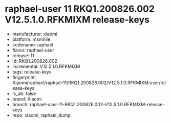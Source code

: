 # raphael-user 11 RKQ1.200826.002 V12.5.1.0.RFKMIXM release-keys
- manufacturer: xiaomi
- platform: msmnile
- codename: raphael
- flavor: raphael-user
- release: 11
- id: RKQ1.200826.002
- incremental: V12.5.1.0.RFKMIXM
- tags: release-keys
- fingerprint: Xiaomi/raphael/raphael:11/RKQ1.200826.002/V12.5.1.0.RFKMIXM:user/release-keys
- is_ab: false
- brand: Xiaomi
- branch: raphael-user-11-RKQ1.200826.002-V12.5.1.0.RFKMIXM-release-keys
- repo: xiaomi_raphael_dump
